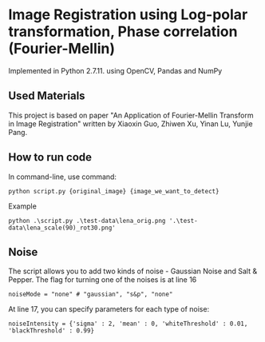 # Image Registration using Log-polar transformation, Phase correlation (Fourier-Mellin)

Implemented in Python 2.7.11. using OpenCV, Pandas and NumPy

## Used Materials

This project is based on paper "An Application of Fourier-Mellin Transform in Image Registration" written by Xiaoxin Guo, Zhiwen Xu, Yinan Lu, Yunjie Pang.

## How to run code

In command-line, use command:
```
python script.py {original_image} {image_we_want_to_detect}
```
Example
```
python .\script.py .\test-data\lena_orig.png '.\test-data\lena_scale(90)_rot30.png'
```

## Noise

The script allows you to add two kinds of noise - Gaussian Noise and Salt & Pepper. The flag for turning one of the noises is at line 16
```
noiseMode = "none" # "gaussian", "s&p", "none"
```

At line 17, you can specify parameters for each type of noise:
```
noiseIntensity = {'sigma' : 2, 'mean' : 0, 'whiteThreshold' : 0.01, 'blackThreshold' : 0.99}
```
